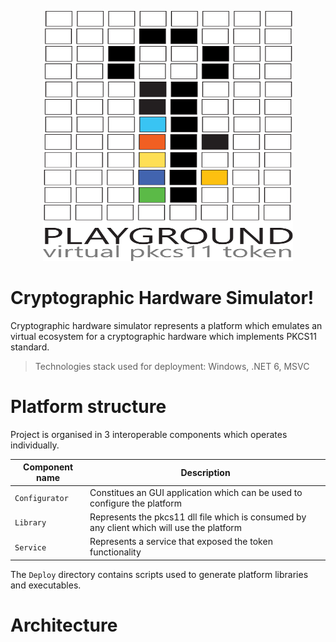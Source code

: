 <p align="center">
  <img width="400" height="400" src="docs/Playground.svg">
</p>

# Cryptographic Hardware Simulator!

Cryptographic hardware simulator represents a platform which emulates an virtual ecosystem for a cryptographic hardware which implements PKCS11 standard.  
> Technologies stack used for deployment: Windows, .NET 6, MSVC

# Platform structure
Project is organised in 3 interoperable components which operates individually.

|Component name								 |Description                  |
|-------------------------------|-----------------------------|
|`Configurator`            	  |Constitues an GUI application which can be used to configure the platform            |
|`Library`           						|Represents the pkcs11 dll file which is consumed by any client which will use the platform           |
|`Service`											|Represents a service that exposed the token functionality|

The `Deploy` directory contains scripts used to generate platform libraries and executables.

# Architecture
